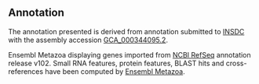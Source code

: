 **Annotation**
----------

The annotation presented is derived from annotation submitted to
[INSDC](http://www.insdc.org) with the assembly accession [GCA\_000344095.2](http://www.ebi.ac.uk/ena/data/view/GCA_000344095.2).

Ensembl Metazoa displaying genes imported from [NCBI RefSeq](https://www.ncbi.nlm.nih.gov/genome/annotation_euk/Athalia_rosae/102/) annotation release v102.
Small RNA features, protein features, BLAST hits and cross-references have been
computed by [Ensembl Metazoa](https://metazoa.ensembl.org/info/genome/annotation/index.html).
